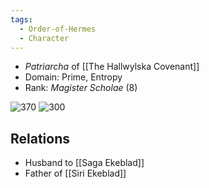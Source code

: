 ```yaml
---
tags:
  - Order-of-Hermes
  - Character
---
```


- _Patriarcha_ of [[The Hallwylska Covenant]]
- Domain: Prime, Entropy
- Rank: *Magister Scholae* (8)

![370](https://i.pinimg.com/474x/8b/2d/c3/8b2dc33bde992c09deaa974ab522ae3b.jpg) ![300](https://upload.wikimedia.org/wikipedia/commons/3/33/Swords14.jpg)
## Relations
- Husband to [[Saga Ekeblad]]
- Father of [[Siri Ekeblad]]

